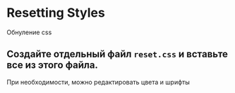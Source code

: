 # Resetting Styles
Обнуление css

## Создайте отдельный файл `reset.css` и вставьте все из этого файла.
При необходимости, можно редактировать цвета и шрифты
